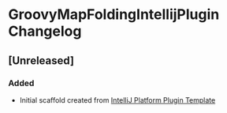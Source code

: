 <!-- Keep a Changelog guide -> https://keepachangelog.com -->

# GroovyMapFoldingIntellijPlugin Changelog

## [Unreleased]
### Added
- Initial scaffold created from [IntelliJ Platform Plugin Template](https://github.com/JetBrains/intellij-platform-plugin-template)
